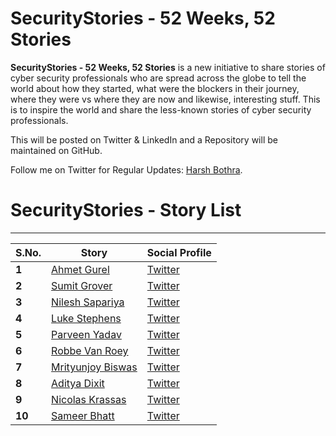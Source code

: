 # SecurityStories - 52 Weeks, 52 Stories

**SecurityStories - 52 Weeks, 52 Stories** is a new initiative to share stories of cyber security professionals who are spread across the globe to tell the world about how they started, what were the blockers in their journey, where they were vs where they are now and likewise, interesting stuff. This is to inspire the world and share the less-known stories of cyber security professionals.

This will be posted on Twitter & LinkedIn and a Repository will be maintained on GitHub. 

Follow me on Twitter for Regular Updates: [Harsh Bothra](https://twitter.com/harshbothra_).


# SecurityStories - Story List
___

S.No. | Story | Social Profile
---   | ---   | ---   
**1** | [Ahmet Gurel](/SecurityStories/ahmet-gurel.md) | [Twitter](https://twitter.com/ahmettgurell)
**2** | [Sumit Grover](/SecurityStories/sumit-grover.md) | [Twitter](https://twitter.com/sumgr0)
**3** | [Nilesh Sapariya](/SecurityStories/nilesh-sapariya.md) | [Twitter](https://twitter.com/nilesh_loganx)
**4** | [Luke Stephens](/SecurityStories/luke-stephens.md) | [Twitter](https://twitter.com/hakluke)
**5** | [Parveen Yadav](/SecurityStories/parveen-yadav.md) |[Twitter](https://twitter.com/parveen1015)
**6** | [Robbe Van Roey](/SecurityStories/robbe-van-roey.md) |[Twitter](https://twitter.com/PinkDraconian)
**7** | [Mrityunjoy Biswas](/SecurityStories/mrityunjoy-biswas.md) | [Twitter](https://twitter.com/mitunjoy11)
**8** | [Aditya Dixit](/SecurityStories/aditya-dixit.md) | [Twitter](https://twitter.com/zombie007o)
**9** | [Nicolas Krassas](/SecurityStories/nicolas-krassas.md) | [Twitter](https://twitter.com/Dinosn)
**10** | [Sameer Bhatt](/SecurityStories/sameer-bhatt.md) | [Twitter](https://twitter.com/sameer_bhatt5)